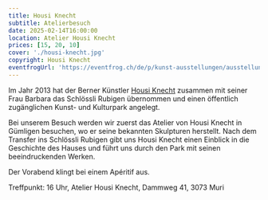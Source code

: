 ```yaml
---
title: Housi Knecht
subtitle: Atelierbesuch
date: 2025-02-14T16:00:00
location: Atelier Housi Knecht
prices: [15, 20, 10]
cover: './housi-knecht.jpg'
copyright: Housi Knecht
eventfrogUrl: 'https://eventfrog.ch/de/p/kunst-ausstellungen/ausstellung/housi-knecht-atelierbesuch-7279466765205108892.html'
---
```


Im Jahr 2013 hat der Berner Künstler [Housi Knecht](https://www.housi.ch) zusammen mit seiner Frau Barbara das Schlössli Rubigen übernommen und einen öffentlich zugänglichen Kunst- und Kulturpark
angelegt.

Bei unserem Besuch werden wir zuerst das Atelier von Housi Knecht in Gümligen besuchen, wo er seine bekannten Skulpturen herstellt. Nach dem Transfer ins Schlössli Rubigen gibt uns Housi Knecht einen Einblick in die Geschichte des Hauses und führt uns durch den Park mit seinen beeindruckenden Werken.

Der Vorabend klingt bei einem Apéritif aus.

Treffpunkt:
16 Uhr, Atelier Housi Knecht, Dammweg 41, 3073 Muri
